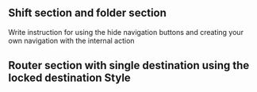 ## Shift section and folder section 
Write instruction for using the hide navigation buttons and creating your own navigation with the internal action 

## Router section with single destination using the locked destination Style 


